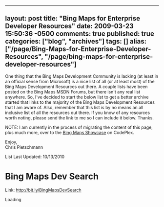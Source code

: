   ---
  layout: post
  title: "Bing Maps for Enterprise Developer Resources"
  date: 2009-03-23 15:50:36 -0500
  comments: true
  published: true
  categories: ["blog", "archives"]
  tags: []
  alias: ["/page/Bing-Maps-for-Enterprise-Developer-Resources", "/page/bing-maps-for-enterprise-developer-resources"]
  ---
<!-- more -->
<p>One thing that the Bing Maps Development Community is lacking (at least in an official sense from Microsoft) is a nice list of all (or at least most) of the Bing Maps Development Resources out there. A couple lists have been posted on the Bing Maps MSDN Forums, but there isn't any real list anywhere. So, I've decided to start the below list to get a better archive started that links to the majority of the Bing Maps Development Resources that I am aware of. Also, remember that this list is by no means an all inclusive list of all the resources out there. If you know of any resources worth noting, please send the link to me so I can include it below. Thanks.</p>
<p>NOTE: I am currently in the process of migrating the content of this page, plus much more, over to the <a title="Bing Maps Showcase" href="http://bingmaps.codeplex.com/">Bing Maps Showcase</a> on CodePlex.</p>
<p>Enjoy,<br />Chris Pietschmann</p>
<p>List Last Updated: 10/13/2010</p>
<h1>Bing Maps Dev Search</h1>
<p>Link: <a href="http://bit.ly/BingMapsDevSearch">http://bit.ly/BingMapsDevSearch</a></p>
<div id="cse" style="width: 100%;">Loading</div>
<p>
<script type="text/javascript" src="http://www.google.com/jsapi"></script>
<script type="text/javascript">// <![CDATA[
google.load('search', '1', {language : 'en'});







  google.setOnLoadCallback(function(){







    var customSearchControl = new google.search.CustomSearchControl('010628173349884038087:2oksfpnvq9g');







    customSearchControl.setResultSetSize(google.search.Search.SMALL_RESULTSET);







    customSearchControl.draw('cse');







  }, true);
// ]]
